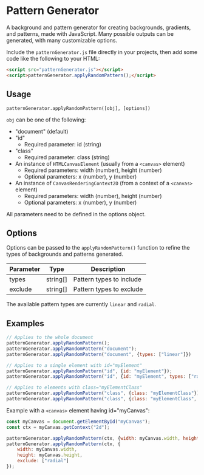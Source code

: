 # Pattern Generator
A background and pattern generator for creating backgrounds, gradients, and patterns, made with JavaScript. Many possible outputs can be generated, with many customizable options.

Include the `patternGenerator.js` file directly in your projects, then add some code like the following to your HTML:

```html
<script src="patternGenerator.js"></script>
<script>patternGenerator.applyRandomPattern();</script>
```

## Usage
`patternGenerator.applyRandomPattern([obj], [options])`

`obj` can be one of the following:
- "document" (default)
- "id"
	- Required parameter: id (string)
- "class"
	- Required parameter: class (string)
- An instance of `HTMLCanvasElement` (usually from a `<canvas>` element)
	- Required parameters: width (number), height (number)
	- Optional parameters: x (number), y (number)
- An instance of `CanvasRenderingContext2D` (from a context of a `<canvas>` element)
	- Required parameters: width (number), height (number)
	- Optional parameters: x (number), y (number)

All parameters need to be defined in the options object.

## Options
Options can be passed to the `applyRandomPattern()` function to refine the types of backgrounds and patterns generated.

| Parameter | Type | Description |
| --- | --- | --- |
| types | string[] | Pattern types to include |
| exclude | string[] | Pattern types to exclude |

The available pattern types are currently `linear` and `radial`.

## Examples
```js
// Applies to the whole document
patternGenerator.applyRandomPattern();
patternGenerator.applyRandomPattern("document");
patternGenerator.applyRandomPattern("document", {types: ["linear"]})

// Applies to a single element with id="myElement"
patternGenerator.applyRandomPattern("id", {id: "myElement"});
patternGenerator.applyRandomPattern("id", {id: "myElement", types: ["radial"]});

// Applies to elements with class="myElementClass"
patternGenerator.applyRandomPattern("class", {class: "myElementClass"});
patternGenerator.applyRandomPattern("class", {class: "myElementClass", exclude: ["linear"]});
```

Example with a `<canvas>` element having id="myCanvas":
```js
const myCanvas = document.getElementById("myCanvas");
const ctx = myCanvas.getContext("2d");

patternGenerator.applyRandomPattern(ctx, {width: myCanvas.width, height: myCanvas.height});
patternGenerator.applyRandomPattern(ctx, {
	width: myCanvas.width,
	height: myCanvas.height,
	exclude: ["radial"]
});
```

